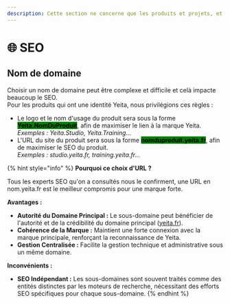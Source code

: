 ```yaml
---
description: Cette section ne concerne que les produits et projets, et moins les contenus.
---
```


# 🌐 SEO

## Nom de domaine

Choisir un nom de domaine peut être complexe et difficile et celà impacte beaucoup le SEO. \
Pour les produits qui ont une identité Yeita, nous privilégions ces règles :&#x20;

* Le logo et le nom d'usage du produit sera sous la forme <mark style="background-color:green;">**Yeita.NomDuProduit**</mark>, afin de maximiser le lien à la marque Yeita.\
  _Exemples : Yeita.Studio, Yeita.Training..._
* L'URL du site du produit sera sous la forme <mark style="background-color:green;">**nomduproduit.yeita.fr**</mark>, afin de maximiser le SEO du produit.\
  _Exemples : studio.yeita.fr, training.yeita.fr..._

{% hint style="info" %}
**Pourquoi ce choix d'URL ?**

Tous les experts SEO qu'on a consultés nous le confirment, une URL en nom.yeita.fr est le meilleur compromis pour une marque forte.

**Avantages :**

* **Autorité du Domaine Principal :** Le sous-domaine peut bénéficier de l'autorité et de la crédibilité du domaine principal ([yeita.fr](http://yeita.fr)).
* **Cohérence de la Marque :** Maintient une forte connexion avec la marque principale, renforçant la reconnaissance de Yeita.
* **Gestion Centralisée :** Facilite la gestion technique et administrative sous un même domaine.

**Inconvénients :**

* **SEO Indépendant :** Les sous-domaines sont souvent traités comme des entités distinctes par les moteurs de recherche, nécessitant des efforts SEO spécifiques pour chaque sous-domaine.
{% endhint %}
